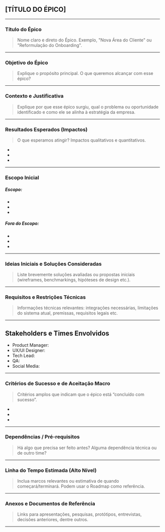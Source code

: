 ## [TÍTULO DO ÉPICO]

---

### Título do Épico
> Nome claro e direto do Épico. Exemplo, "Nova Área do Cliente" ou "Reformulação do Onboarding".
________________________________________________________________________________________________________

### Objetivo do Épico
> Explique o propósito principal. O que queremos alcançar com esse épico?
________________________________________________________________________________________________________

### Contexto e Justificativa
> Explique por que esse épico surgiu, qual o problema ou oportunidade identificado e como ele se alinha à estratégia da empresa.
________________________________________________________________________________________________________

### Resultados Esperados (Impactos)
> O que esperamos atingir? Impactos qualitativos e quantitativos.

-
-
-
________________________________________________________________________________________________________

### Escopo Inicial
##### Escopo:  
-
-
-

##### Fora do Escopo:  
*
*
*

________________________________________________________________________________________________________

### Ideias Iniciais e Soluções Consideradas  
> Liste brevemente soluções avaliadas ou propostas iniciais (wireframes, benchmarkings, hipóteses de design etc.).
________________________________________________________________________________________________________

### Requisitos e Restrições Técnicas
> Informações técnicas relevantes: integrações necessárias, limitações do sistema atual, premissas, requisitos legais etc.
________________________________________________________________________________________________________

## Stakeholders e Times Envolvidos
-	Product Manager:
-	UX/UI Designer:
-	Tech Lead:
-	QA:
-	Social Media:
________________________________________________________________________________________________________

### Critérios de Sucesso e de Aceitação Macro
> Critérios amplos que indicam que o épico está “concluído com sucesso”.
-
-
-
________________________________________________________________________________________________________

### Dependências / Pré-requisitos
> Há algo que precisa ser feito antes? Alguma dependência técnica ou de outro time?
________________________________________________________________________________________________________

### Linha do Tempo Estimada (Alto Nível)
> Inclua marcos relevantes ou estimativa de quando começará/terminará. Podem usar o Roadmap como referência.
________________________________________________________________________________________________________

### Anexos e Documentos de Referência
> Links para apresentações, pesquisas, protótipos, entrevistas, decisões anteriores, dentre outros.
________________________________________________________________________________________________________
